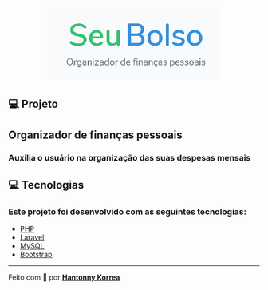 <h1 align="center">
    <img alt="SeuBolso" title="#seubolso" src="/public/seu_bolso.png" width="350px" />
</h1>

## 💻 Projeto

<h2>Organizador de finanças pessoais</h2>
<h3>Auxilia o usuário na organização das suas despesas mensais</h3>

## 💻 Tecnologias

<h3>Este projeto foi desenvolvido com as seguintes tecnologias:</h3>

-   [PHP](https://www.php.net)
-   [Laravel](https://laravel.com/)
-   [MySQL](https://www.mysql.com)
-   [Bootstrap](https://getbootstrap.com)

---

Feito com 💜 por <a href="https://www.linkedin.com/in/hantonny-korrea-2853911a0/" target="_blank"><b>Hantonny Korrea</b></a>


